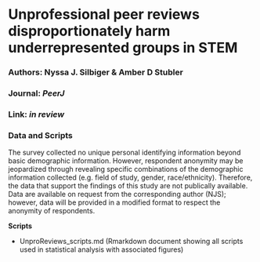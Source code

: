 # Unprofessional peer reviews disproportionately harm underrepresented groups in STEM

### Authors: Nyssa J. Silbiger & Amber D Stubler

### Journal: *PeerJ*

### Link: *in review*


### Data and Scripts

The survey collected no unique personal identifying information beyond basic demographic information. However, respondent anonymity may be jeopardized through revealing specific combinations of the demographic information collected (e.g. field of study, gender, race/ethnicity). Therefore, the data that support the findings of this study are not publically available. Data are available on request from the corresponding author (NJS); however, data will be provided in a modified format to respect the anonymity of respondents. 

**Scripts**
- UnproReviews_scripts.md (Rmarkdown document showing all scripts used in statistical analysis with associated figures)

